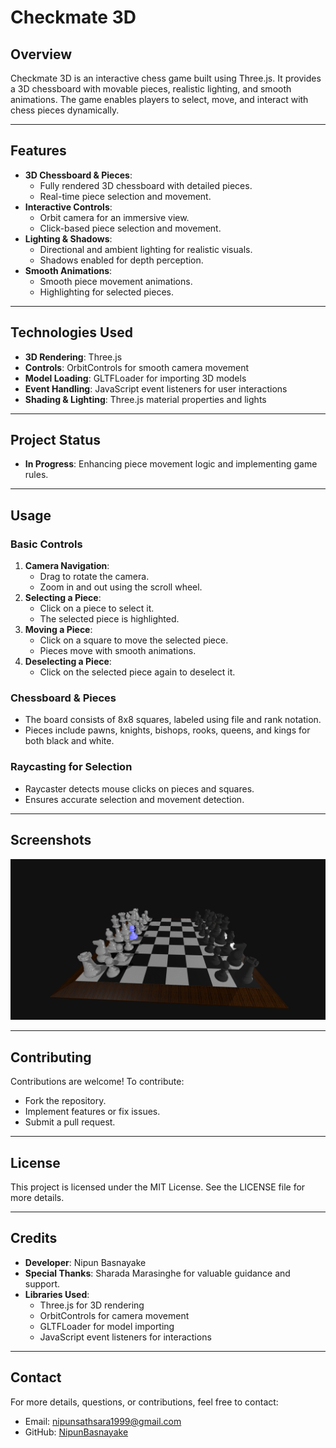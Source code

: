 # **Checkmate 3D**

## **Overview**
Checkmate 3D is an interactive chess game built using Three.js. It provides a 3D chessboard with movable pieces, realistic lighting, and smooth animations. The game enables players to select, move, and interact with chess pieces dynamically.

---

## **Features**
- **3D Chessboard & Pieces**:
  - Fully rendered 3D chessboard with detailed pieces.
  - Real-time piece selection and movement.
- **Interactive Controls**:
  - Orbit camera for an immersive view.
  - Click-based piece selection and movement.
- **Lighting & Shadows**:
  - Directional and ambient lighting for realistic visuals.
  - Shadows enabled for depth perception.
- **Smooth Animations**:
  - Smooth piece movement animations.
  - Highlighting for selected pieces.

---

## **Technologies Used**
- **3D Rendering**: Three.js
- **Controls**: OrbitControls for smooth camera movement
- **Model Loading**: GLTFLoader for importing 3D models
- **Event Handling**: JavaScript event listeners for user interactions
- **Shading & Lighting**: Three.js material properties and lights

---

## **Project Status**
- **In Progress**: Enhancing piece movement logic and implementing game rules.

---

## **Usage**

### **Basic Controls**
1. **Camera Navigation**:
   - Drag to rotate the camera.
   - Zoom in and out using the scroll wheel.
2. **Selecting a Piece**:
   - Click on a piece to select it.
   - The selected piece is highlighted.
3. **Moving a Piece**:
   - Click on a square to move the selected piece.
   - Pieces move with smooth animations.
4. **Deselecting a Piece**:
   - Click on the selected piece again to deselect it.

### **Chessboard & Pieces**
- The board consists of 8x8 squares, labeled using file and rank notation.
- Pieces include pawns, knights, bishops, rooks, queens, and kings for both black and white.

### **Raycasting for Selection**
- Raycaster detects mouse clicks on pieces and squares.
- Ensures accurate selection and movement detection.

---

## **Screenshots**
![Chessboard](Screenshots/1.png)

---

## **Contributing**
Contributions are welcome! To contribute:
- Fork the repository.
- Implement features or fix issues.
- Submit a pull request.

---

## **License**
This project is licensed under the MIT License. See the LICENSE file for more details.

---

## **Credits**
- **Developer**: Nipun Basnayake  
- **Special Thanks**: Sharada Marasinghe for valuable guidance and support.  
- **Libraries Used**:
  - Three.js for 3D rendering
  - OrbitControls for camera movement
  - GLTFLoader for model importing
  - JavaScript event listeners for interactions

---

## **Contact**
For more details, questions, or contributions, feel free to contact:  
- Email: [nipunsathsara1999@gmail.com](mailto:nipunsathsara1999@gmail.com)  
- GitHub: [NipunBasnayake](https://github.com/NipunBasnayake)
